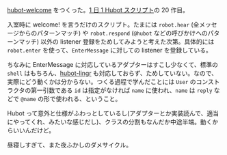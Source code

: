 [hubot-welcome][gh:bouzuya/hubot-welcome] をつくった。[1 日 1 Hubot スクリプト][hubot-script-per-day]の 20 作目。

入室時に welcome! を言うだけのスクリプト。たまには `robot.hear` (全メッセージからのパターンマッチ) や `robot.respond` (`@hubot` などの呼びかけへのパターンマッチ) 以外の listener 登録をためしてみようと考えた次第。具体的には `robot.enter` を使って、`EnterMessage` に対しての listener を登録している。

ちなみに EnterMessage に対応しているアダプターはすこし少なくて、標準の `shell` はもちろん、[hubot-lingr][gh:miyagawa/hubot-lingr] も対応しておらず、ためしていない。なので、実際にどう動くかは分からない。つくる過程で学んだことには `User` のコンストラクタの第一引数である `id` は指定がなければ `name` に使われ、`name` は `reply` などで `@name` の形で使われる、ということ。

Hubot って意外と仕様がふわっとしているし(アダプターとか実装読んで、適当にやってくれ、みたいな感じだし)、クラスの分割もなんだか中途半端。動くからいいんだけど。

昼寝しすぎて、また夜ふかしのダメサイクル。

[gh:bouzuya/hubot-welcome]: https://github.com/bouzuya/hubot-welcome
[gh:miyagawa/hubot-lingr]: https://github.com/miyagawa/hubot-lingr
[hubot-script-per-day]: https://blog.bouzuya.net/posts?tags=hubot-script-per-day

